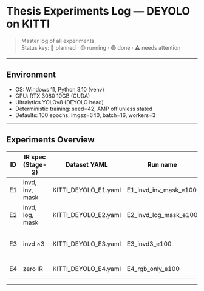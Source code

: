 ﻿# Thesis Experiments Log — DEYOLO on KITTI

> Master log of all experiments.  
> Status key: 🔴 planned · 🟡 running · 🟢 done · ⚠️ needs attention

---

## Environment

- OS: Windows 11, Python 3.10 (venv)
- GPU: RTX 3080 10GB (CUDA)
- Ultralytics YOLOv8 (DEYOLO head)
- Deterministic training: seed=42, AMP off unless stated
- Defaults: 100 epochs, imgsz=640, batch=16, workers=3

---

## Experiments Overview

| ID   | IR spec (Stage-2)        | Dataset YAML                                 | Run name                  | Epochs | Status | Notes |
|------|--------------------------|----------------------------------------------|---------------------------|-------:|:------:|-------|
| E1   | invd, inv, mask          | KITTI_DEYOLO_E1.yaml                         | E1_invd_inv_mask_e100     |    100 | 🔴     | Baseline 3-channel LiDAR |
| E2   | invd, log, mask          | KITTI_DEYOLO_E2.yaml                         | E2_invd_log_mask_e100     |    100 | 🔴     | Log-depth swap |
| E3   | invd ×3                  | KITTI_DEYOLO_E3.yaml                         | E3_invd3_e100             |    100 | 🔴     | Single clean depth (replicated) |
| E4   | zero IR                  | KITTI_DEYOLO_E4.yaml                         | E4_rgb_only_e100          |    100 | 🟢     | RGB-only baseline |

---
